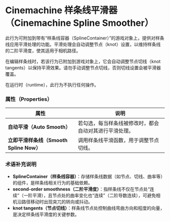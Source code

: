 # Cinemachine 样条线平滑器（Cinemachine Spline Smoother）

此行为可附加到带有“样条线容器（SplineContainer）”的游戏对象上，提供对样条线应用平滑处理的功能。平滑处理会自动调整节点（knot）设置，以维持样条线的二阶平滑度，使其适用于相机路径。

在编辑样条线时，若该行为已附加到游戏对象上，它会自动调整节点切线（knot tangents）以保持平滑效果。请勿手动调整节点切线，否则切线设置会被平滑器覆盖。

在运行时（runtime），此行为不执行任何操作。


### 属性（Properties）

| 属性 | 说明 |
| --- | --- |
| **自动平滑（Auto Smooth）** | 若勾选，每当样条线被修改时，都会自动对其进行平滑处理。 |
| **立即平滑样条线（Smooth Spline Now）** | 调用样条线平滑函数，用于调整节点切线。 |


### 术语补充说明
- **SplineContainer（样条线容器）**：存储样条线数据（如节点、切线、曲率等）的组件，是样条线相关行为的基础依赖。
- **second-order smoothness（二阶平滑度）**：指样条线不仅在节点处“连续”（一阶平滑），且节点处的曲率变化也“连续”（二阶导数连续），可避免相机沿路径移动时出现突兀的转向或抖动。
- **knot tangents（节点切线）**：样条线节点处控制曲线弯曲方向和程度的向量，是决定样条线平滑度的关键参数。